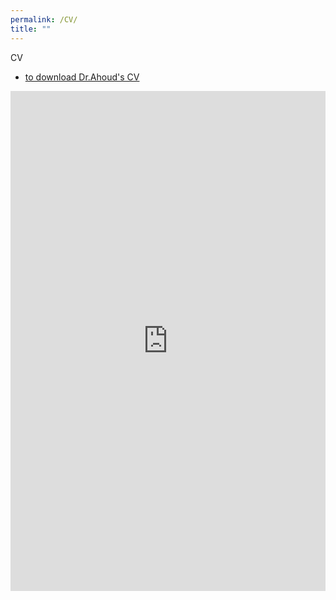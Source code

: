 ```yaml
---
permalink: /CV/
title: ""
---
```

CV
-  <a href="https://ahoud-alhazmi.github.io/_pages/CV_Ahoud.pdf">to download Dr.Ahoud's CV</a>
<object data="https://ahoud-alhazmi.github.io/_pages/CV_Ahoud.pd" type="application/pdf" style="height: 800px; max-width: 56rem; width: 100%;" aria-label="Web browser definition">
  <iframe src="https://ahoud-alhazmi.github.io/_pages/CV_Ahoud.pd" style="height: 800px; max-width: 56rem; width: 100%;" frameborder="0"></iframe>
</object>

